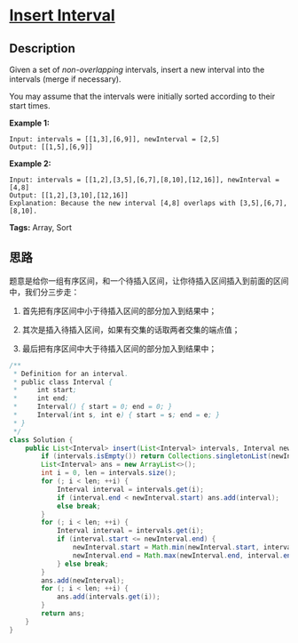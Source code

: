 # [Insert Interval][title]

## Description

Given a set of *non-overlapping* intervals, insert a new interval into the intervals (merge if necessary).

You may assume that the intervals were initially sorted according to their start times.

**Example 1:**

```
Input: intervals = [[1,3],[6,9]], newInterval = [2,5]
Output: [[1,5],[6,9]]
```

**Example 2:**

```
Input: intervals = [[1,2],[3,5],[6,7],[8,10],[12,16]], newInterval = [4,8]
Output: [[1,2],[3,10],[12,16]]
Explanation: Because the new interval [4,8] overlaps with [3,5],[6,7],[8,10].
```

**Tags:** Array, Sort


## 思路

题意是给你一组有序区间，和一个待插入区间，让你待插入区间插入到前面的区间中，我们分三步走：

1. 首先把有序区间中小于待插入区间的部分加入到结果中；

2. 其次是插入待插入区间，如果有交集的话取两者交集的端点值；

3. 最后把有序区间中大于待插入区间的部分加入到结果中；

```java
/**
 * Definition for an interval.
 * public class Interval {
 *     int start;
 *     int end;
 *     Interval() { start = 0; end = 0; }
 *     Interval(int s, int e) { start = s; end = e; }
 * }
 */
class Solution {
    public List<Interval> insert(List<Interval> intervals, Interval newInterval) {
        if (intervals.isEmpty()) return Collections.singletonList(newInterval);
        List<Interval> ans = new ArrayList<>();
        int i = 0, len = intervals.size();
        for (; i < len; ++i) {
            Interval interval = intervals.get(i);
            if (interval.end < newInterval.start) ans.add(interval);
            else break;
        }
        for (; i < len; ++i) {
            Interval interval = intervals.get(i);
            if (interval.start <= newInterval.end) {
                newInterval.start = Math.min(newInterval.start, interval.start);
                newInterval.end = Math.max(newInterval.end, interval.end);
            } else break;
        }
        ans.add(newInterval);
        for (; i < len; ++i) {
            ans.add(intervals.get(i));
        }
        return ans;
    }
}
```


[title]: https://leetcode.com/problems/insert-interval

